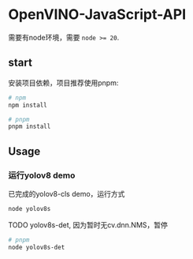 # OpenVINO-JavaScript-API

需要有node环境，需要 `node >= 20`.

## start

安装项目依赖，项目推荐使用pnpm:

```bash
# npm
npm install

# pnpm
pnpm install
```

## Usage

### 运行yolov8 demo

已完成的yolov8-cls demo，运行方式

```bash
node yolov8s
```
TODO yolov8s-det, 因为暂时无cv.dnn.NMS，暂停

```bash
# pnpm
node yolov8s-det
```

